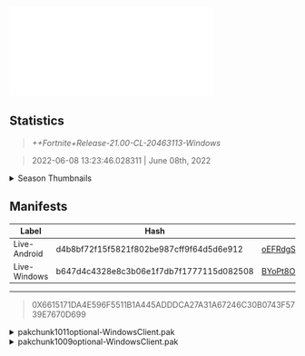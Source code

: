 <div style="pointer-events: none">
  <img style="pointer-events: none" src="https://raw.githubusercontent.com/Tectors/Archive/master/source/dependents/gen.21.00.svg" width="360" height="155">
<div>

## Statistics
> *++Fortnite+Release-21.00-CL-20463113-Windows*

> 2022-06-08 13:23:46.028311 | June 08th, 2022

<details>
  <summary>Season Thumbnails</summary>

  > Seasonal thumbnails are a season's normal ltms and their photos.

  | Name | ID |
  | - | - |
  | [Zero Build - Duos](https://raw.githubusercontent.com/Tectors/Archive/master/source/dependents/monthly-rotaton/playlist_nobuildbr_duo_21_00.png) | Playlist_NoBuildBR_Duo |
  | [Solo](https://raw.githubusercontent.com/Tectors/Archive/master/source/dependents/monthly-rotaton/playlist_defaultsolo_21_00.png) | Playlist_DefaultSolo |
  | [Zero Build - Trios](https://raw.githubusercontent.com/Tectors/Archive/master/source/dependents/monthly-rotaton/playlist_nobuildbr_trio_21_00.png) | Playlist_NoBuildBR_Trio |
  | [Zero Build - Solo](https://raw.githubusercontent.com/Tectors/Archive/master/source/dependents/monthly-rotaton/playlist_nobuildbr_solo_21_00.png) | Playlist_NoBuildBR_Solo |
</details>

## Manifests
| Label | Hash | Route |
| - | - | - |
| Live-Android | d4b8bf72f15f5821f802be987cff9f64d5d6e912 | [oEFRdgSe6mCYvSw9GEuE9qABvwN0_A](https://github.com/Tectors/Archive/blob/master/manifests/oEFRdgSe6mCYvSw9GEuE9qABvwN0_A.manifest) |
| Live-Windows | b647d4c4328e8c3b06e1f7db7f1777115d082508 | [BYoPt8OAt4JoMUHx9UC9ERHSMU776w](https://github.com/Tectors/Archive/blob/master/manifests/BYoPt8OAt4JoMUHx9UC9ERHSMU776w.manifest) |

---

> 0X6615171DA4E596F5511B1A445ADDDCA27A31A67246C30B0743F5739E7670D699

<details>
  <summary>pakchunk1011optional-WindowsClient.pak</summary>

  > FortniteGame/Content/Paks/pakchunk1011optional-WindowsClient.pak

  > 0x629EDDB0E60EEFBF06EEE4593588466A0D9D893EF4BE1BB68405AF933BED1E38

  <img src="https://raw.githubusercontent.com/Tectors/Archive/master/source/dependents/referred/Pickaxe_ID_796_IndigoMale.svg" width="100"> <img src="https://raw.githubusercontent.com/Tectors/Archive/master/source/dependents/referred/EID_Indigo.svg" width="100"> <img src="https://raw.githubusercontent.com/Tectors/Archive/master/source/dependents/referred/CID_A_397_Athena_Commando_M_Indigo.svg" width="100"> <img src="https://raw.githubusercontent.com/Tectors/Archive/master/source/dependents/referred/BID_A_002_IndigoMale.svg" width="100"> 
</details>

<details>
  <summary>pakchunk1009optional-WindowsClient.pak</summary>

  > FortniteGame/Content/Paks/pakchunk1009optional-WindowsClient.pak

  > 0xB221C5091CDE7C68C8252575837230E80B771DD0917FA65BB606723554173EAF

  </details>

